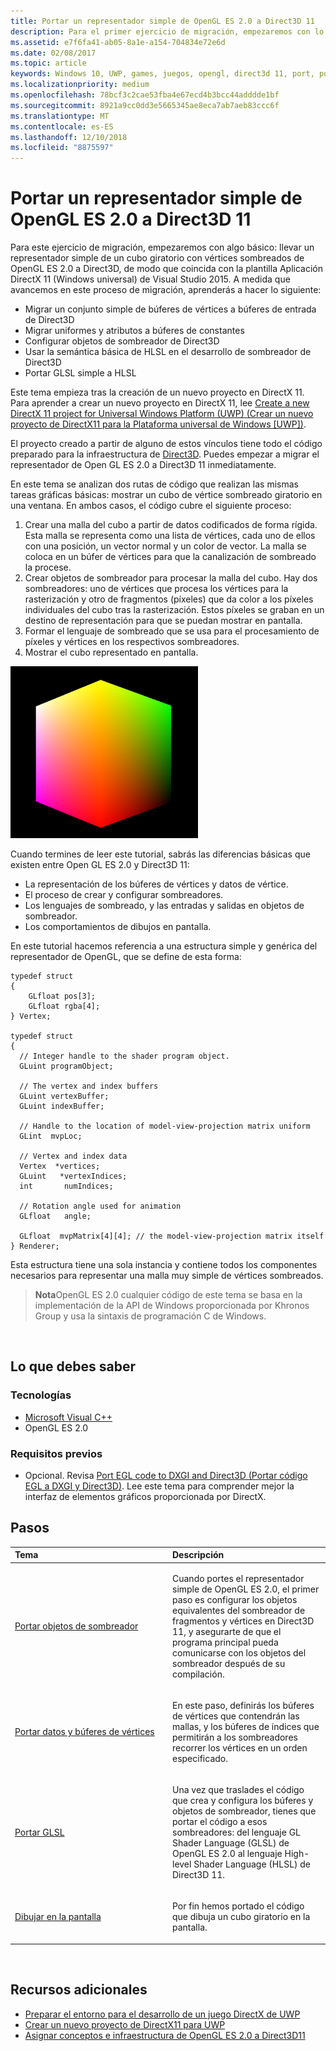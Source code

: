 ```yaml
---
title: Portar un representador simple de OpenGL ES 2.0 a Direct3D 11
description: Para el primer ejercicio de migración, empezaremos con lo más básico - traer un representador simple de OpenGL ES 2.0 a Direct3D para un cubo giratorio con vértices sombreados, de modo tal que coincida con la plantilla DirectX 11 App (Universal Windows) de Visual Studio 2015.
ms.assetid: e7f6fa41-ab05-8a1e-a154-704834e72e6d
ms.date: 02/08/2017
ms.topic: article
keywords: Windows 10, UWP, games, juegos, opengl, direct3d 11, port, portar
ms.localizationpriority: medium
ms.openlocfilehash: 78bcf3c2cae53fba4e67ecd4b3bcc44adddde1bf
ms.sourcegitcommit: 8921a9cc0dd3e5665345ae8eca7ab7aeb83ccc6f
ms.translationtype: MT
ms.contentlocale: es-ES
ms.lasthandoff: 12/10/2018
ms.locfileid: "8875597"
---
```

# <a name="port-a-simple-opengl-es-20-renderer-to-direct3d-11"></a>Portar un representador simple de OpenGL ES 2.0 a Direct3D 11



Para este ejercicio de migración, empezaremos con algo básico: llevar un representador simple de un cubo giratorio con vértices sombreados de OpenGL ES 2.0 a Direct3D, de modo que coincida con la plantilla Aplicación DirectX 11 (Windows universal) de Visual Studio 2015. A medida que avancemos en este proceso de migración, aprenderás a hacer lo siguiente:

-   Migrar un conjunto simple de búferes de vértices a búferes de entrada de Direct3D
-   Migrar uniformes y atributos a búferes de constantes
-   Configurar objetos de sombreador de Direct3D
-   Usar la semántica básica de HLSL en el desarrollo de sombreador de Direct3D
-   Portar GLSL simple a HLSL

Este tema empieza tras la creación de un nuevo proyecto en DirectX 11. Para aprender a crear un nuevo proyecto en DirectX 11, lee [Create a new DirectX 11 project for Universal Windows Platform (UWP) (Crear un nuevo proyecto de DirectX11 para la Plataforma universal de Windows [UWP])](user-interface.md).

El proyecto creado a partir de alguno de estos vínculos tiene todo el código preparado para la infraestructura de [Direct3D](https://msdn.microsoft.com/library/windows/desktop/ff476345). Puedes empezar a migrar el representador de Open GL ES 2.0 a Direct3D 11 inmediatamente.

En este tema se analizan dos rutas de código que realizan las mismas tareas gráficas básicas: mostrar un cubo de vértice sombreado giratorio en una ventana. En ambos casos, el código cubre el siguiente proceso:

1.  Crear una malla del cubo a partir de datos codificados de forma rígida. Esta malla se representa como una lista de vértices, cada uno de ellos con una posición, un vector normal y un color de vector. La malla se coloca en un búfer de vértices para que la canalización de sombreado la procese.
2.  Crear objetos de sombreador para procesar la malla del cubo. Hay dos sombreadores: uno de vértices que procesa los vértices para la rasterización y otro de fragmentos (píxeles) que da color a los píxeles individuales del cubo tras la rasterización. Estos píxeles se graban en un destino de representación para que se puedan mostrar en pantalla.
3.  Formar el lenguaje de sombreado que se usa para el procesamiento de píxeles y vértices en los respectivos sombreadores.
4.  Mostrar el cubo representado en pantalla.

![cubo opengl simple](images/simple-opengl-cube.png)

Cuando termines de leer este tutorial, sabrás las diferencias básicas que existen entre Open GL ES 2.0 y Direct3D 11:

-   La representación de los búferes de vértices y datos de vértice.
-   El proceso de crear y configurar sombreadores.
-   Los lenguajes de sombreado, y las entradas y salidas en objetos de sombreador.
-   Los comportamientos de dibujos en pantalla.

En este tutorial hacemos referencia a una estructura simple y genérica del representador de OpenGL, que se define de esta forma:

``` syntax
typedef struct 
{
    GLfloat pos[3];        
    GLfloat rgba[4];
} Vertex;

typedef struct
{
  // Integer handle to the shader program object.
  GLuint programObject;

  // The vertex and index buffers
  GLuint vertexBuffer;
  GLuint indexBuffer;

  // Handle to the location of model-view-projection matrix uniform
  GLint  mvpLoc; 
   
  // Vertex and index data
  Vertex  *vertices;
  GLuint   *vertexIndices;
  int       numIndices;

  // Rotation angle used for animation
  GLfloat   angle;

  GLfloat  mvpMatrix[4][4]; // the model-view-projection matrix itself
} Renderer;
```

Esta estructura tiene una sola instancia y contiene todos los componentes necesarios para representar una malla muy simple de vértices sombreados.

> **Nota**OpenGL ES 2.0 cualquier código de este tema se basa en la implementación de la API de Windows proporcionada por Khronos Group y usa la sintaxis de programación C de Windows.

 

## <a name="what-you-need-to-know"></a>Lo que debes saber


### <a name="technologies"></a>Tecnologías

-   [Microsoft Visual C++](http://msdn.microsoft.com/library/vstudio/60k1461a.aspx)
-   OpenGL ES 2.0

### <a name="prerequisites"></a>Requisitos previos

-   Opcional. Revisa [Port EGL code to DXGI and Direct3D (Portar código EGL a DXGI y Direct3D)](moving-from-egl-to-dxgi.md). Lee este tema para comprender mejor la interfaz de elementos gráficos proporcionada por DirectX.

## <a name="span-idkeylinksstepsheadingspansteps"></a><span id="keylinks_steps_heading"></span>Pasos


<table>
<colgroup>
<col width="50%" />
<col width="50%" />
</colgroup>
<thead>
<tr class="header">
<th align="left">Tema</th>
<th align="left">Descripción</th>
</tr>
</thead>
<tbody>
<tr class="odd">
<td align="left"><p><a href="port-the-shader-config.md">Portar objetos de sombreador</a></p></td>
<td align="left"><p>Cuando portes el representador simple de OpenGL ES 2.0, el primer paso es configurar los objetos equivalentes del sombreador de fragmentos y vértices en Direct3D 11, y asegurarte de que el programa principal pueda comunicarse con los objetos del sombreador después de su compilación.</p></td>
</tr>
<tr class="even">
<td align="left"><p><a href="port-the-vertex-buffers-and-data-config.md">Portar datos y búferes de vértices</a></p></td>
<td align="left"><p>En este paso, definirás los búferes de vértices que contendrán las mallas, y los búferes de índices que permitirán a los sombreadores recorrer los vértices en un orden especificado.</p></td>
</tr>
<tr class="odd">
<td align="left"><p><a href="port-the-glsl.md">Portar GLSL</a></p></td>
<td align="left"><p>Una vez que traslades el código que crea y configura los búferes y objetos de sombreador, tienes que portar el código a esos sombreadores: del lenguaje GL Shader Language (GLSL) de OpenGL ES 2.0 al lenguaje High-level Shader Language (HLSL) de Direct3D 11.</p></td>
</tr>
<tr class="even">
<td align="left"><p><a href="draw-to-the-screen.md">Dibujar en la pantalla</a></p></td>
<td align="left"><p>Por fin hemos portado el código que dibuja un cubo giratorio en la pantalla.</p></td>
</tr>
</tbody>
</table>

 

## <a name="span-idadditionalresourcesspanadditional-resources"></a><span id="additional_resources"></span>Recursos adicionales


-   [Preparar el entorno para el desarrollo de un juego DirectX de UWP](prepare-your-dev-environment-for-windows-store-directx-game-development.md)
-   [Crear un nuevo proyecto de DirectX11 para UWP](user-interface.md)
-   [Asignar conceptos e infraestructura de OpenGL ES 2.0 a Direct3D11](map-concepts-and-infrastructure.md)

 

 





